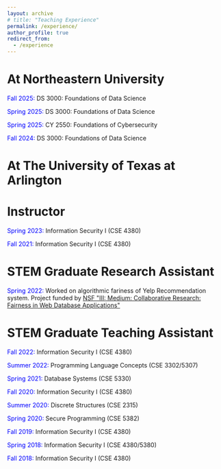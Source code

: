 ```yaml
---
layout: archive
# title: "Teaching Experience"
permalink: /experience/
author_profile: true
redirect_from:
  - /experience
---
```


At Northeastern University
====== 

<span style="color:blue">Fall 2025:</span> DS 3000: Foundations of Data Science

<span style="color:blue">Spring 2025:</span> DS 3000: Foundations of Data Science

<span style="color:blue">Spring 2025:</span> CY 2550: Foundations of Cybersecurity

<span style="color:blue">Fall 2024:</span> DS 3000: Foundations of Data Science 



At The University of Texas at Arlington
====== 

Instructor
======

<span style="color:blue">Spring 2023:</span> Information Security I (CSE 4380)

<span style="color:blue">Fall 2021:</span> Information Security I (CSE 4380)

STEM Graduate Research Assistant
======

<span style="color:blue">Spring 2022:</span> Worked on algorithmic fariness of Yelp Recommendation system. Project funded by [NSF "III: Medium: Collaborative Research: Fairness in Web Database Applications"](https://www.nsf.gov/awardsearch/showAward?AWD_ID=2107290)


STEM Graduate Teaching Assistant
======

<span style="color:blue">Fall 2022:</span> Information Security I (CSE 4380)

<span style="color:blue">Summer 2022:</span> Programming Language Concepts (CSE 3302/5307)

<span style="color:blue">Spring 2021:</span> Database Systems (CSE 5330)

<span style="color:blue">Fall 2020:</span> Information Security I (CSE 4380)

<span style="color:blue">Summer 2020:</span> Discrete Structures (CSE 2315)

<span style="color:blue">Spring 2020:</span> Secure Programming (CSE 5382)

<span style="color:blue">Fall 2019:</span> Information Security I (CSE 4380)

<span style="color:blue">Spring 2018:</span> Information Security I (CSE 4380/5380)

<span style="color:blue">Fall 2018:</span> Information Security I (CSE 4380)